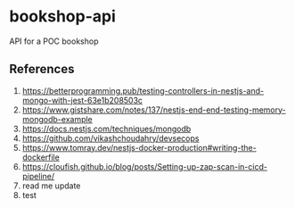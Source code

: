 # bookshop-api

API for a POC bookshop

## References

1. https://betterprogramming.pub/testing-controllers-in-nestjs-and-mongo-with-jest-63e1b208503c
2. https://www.gistshare.com/notes/137/nestjs-end-end-testing-memory-mongodb-example
3. https://docs.nestjs.com/techniques/mongodb
4. https://github.com/vikashchoudahry/devsecops
5. https://www.tomray.dev/nestjs-docker-production#writing-the-dockerfile
6. https://cloufish.github.io/blog/posts/Setting-up-zap-scan-in-cicd-pipeline/
7. read me update
8. test
